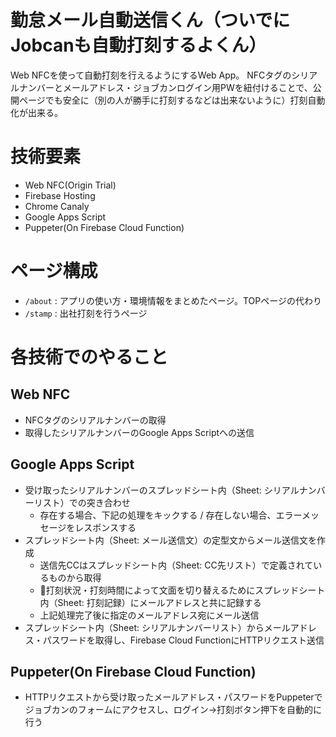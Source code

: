 # 勤怠メール自動送信くん（ついでにJobcanも自動打刻するよくん）

Web NFCを使って自動打刻を行えるようにするWeb App。
NFCタグのシリアルナンバーとメールアドレス・ジョブカンログイン用PWを紐付けることで、公開ページでも安全に（別の人が勝手に打刻するなどは出来ないように）打刻自動化が出来る。

# 技術要素

- Web NFC(Origin Trial)
- Firebase Hosting
- Chrome Canaly
- Google Apps Script
- Puppeter(On Firebase Cloud Function)

# ページ構成

- `/about` : アプリの使い方・環境情報をまとめたページ。TOPページの代わり
- `/stamp` : 出社打刻を行うページ

# 各技術でのやること

## Web NFC

- NFCタグのシリアルナンバーの取得
- 取得したシリアルナンバーのGoogle Apps Scriptへの送信

## Google Apps Script

- 受け取ったシリアルナンバーのスプレッドシート内（Sheet: シリアルナンバーリスト）での突き合わせ
  - 存在する場合、下記の処理をキックする / 存在しない場合、エラーメッセージをレスポンスする
- スプレッドシート内（Sheet: メール送信文）の定型文からメール送信文を作成
  - 送信先CCはスプレッドシート内（Sheet: CC先リスト）で定義されているものから取得
  - 打刻状況・打刻時間によって文面を切り替えるためにスプレッドシート内（Sheet: 打刻記録）にメールアドレスと共に記録する
  - 上記処理完了後に指定のメールアドレス宛にメール送信
- スプレッドシート内（Sheet: シリアルナンバーリスト）からメールアドレス・パスワードを取得し、Firebase Cloud FunctionにHTTPリクエスト送信
  

## Puppeter(On Firebase Cloud Function)

- HTTPリクエストから受け取ったメールアドレス・パスワードをPuppeterでジョブカンのフォームにアクセスし、ログイン→打刻ボタン押下を自動的に行う